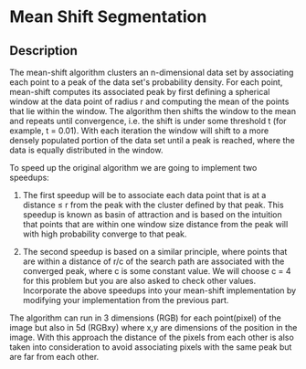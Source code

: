 # Mean Shift Segmentation

## Description
The mean-shift algorithm clusters an n-dimensional data set by associating each point to a peak
of the data set's probability density. For each point, mean-shift computes its associated peak by
first defining a spherical window at the data point of radius r and computing the mean of the points
that lie within the window. The algorithm then shifts the window to the mean and repeats until
convergence, i.e. the shift is under some threshold t (for example, t = 0.01). With each iteration the
window will shift to a more densely populated portion of the data set until a peak is reached, where
the data is equally distributed in the window.

To speed up the original algorithm we are going to implement two speedups:
1. The first speedup will be to associate each data point that is at a distance
≤ r from the peak with the cluster defined by that peak. This speedup is known as basin of
attraction and is based on the intuition that points that are within one window size distance from
the peak will with high probability converge to that peak.

2. The second speedup is based on a similar principle, where points that are within a distance of
r/c of the search path are associated with the converged peak, where c is some constant value. We will choose c = 4 for this problem but you are also asked to check other
values. Incorporate the above speedups into your mean-shift implementation by modifying your
implementation from the previous part.

The algorithm can run in 3 dimensions (RGB) for each point(pixel) of the image but also in 5d
(RGBxy) where x,y are dimensions of the position in the image. With this approach the distance of the pixels
from each other is also taken into consideration to avoid associating pixels with the same peak but are far from each other.
